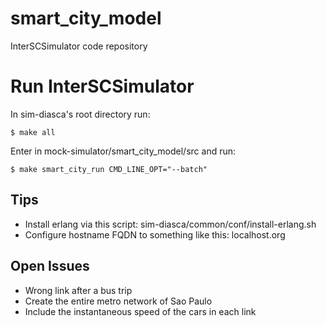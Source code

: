 # smart_city_model
InterSCSimulator code repository

# Run InterSCSimulator

In sim-diasca's root directory run:

`$ make all`

Enter in mock-simulator/smart_city_model/src and run:

`$ make smart_city_run CMD_LINE_OPT="--batch"`

## Tips

* Install erlang via this script: sim-diasca/common/conf/install-erlang.sh
* Configure hostname FQDN to something like this: localhost.org

## Open Issues

* Wrong link after a bus trip
* Create the entire metro network of Sao Paulo
* Include the instantaneous speed of the cars in each link
